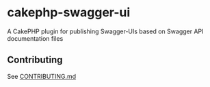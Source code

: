 # cakephp-swagger-ui
A CakePHP plugin for publishing Swagger-UIs based on Swagger API documentation files

## Contributing

See [CONTRIBUTING.md](.github/CONTRIBUTING.md)